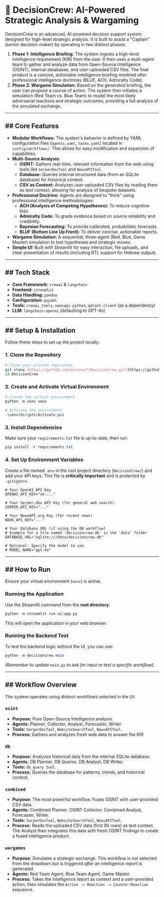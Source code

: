 # 🧠 DecisionCrew: AI-Powered Strategic Analysis & Wargaming

DecisionCrew is an advanced, AI-powered decision support system designed for high-level strategic analysis. It is built to assist a "Captain" (senior decision-maker) by operating in two distinct phases:

1.  **Phase 1: Intelligence Briefing:** The system ingests a high-level intelligence requirement (KIR) from the user. It then uses a multi-agent team to gather and analyze data from Open-Source Intelligence (OSINT), internal databases, and user-uploaded CSV files. The final product is a concise, actionable intelligence briefing modeled after professional intelligence doctrines (BLUF, ACH, Admiralty Code).
2.  **Phase 2: Wargame Simulation:** Based on the generated briefing, the user can propose a course of action. The system then initiates a simulation (Red Team vs. Blue Team) to model the most likely adversarial reactions and strategic outcomes, providing a full analysis of the simulated exchange.

---

## ## Core Features

* **Modular Workflows:** The system's behavior is defined by YAML configuration files (`agents.yaml`, `tasks.yaml`) located in `config/workflows/`. This allows for easy modification and expansion of capabilities.
* **Multi-Source Analysis:**
    * **OSINT:** Gathers real-time, relevant information from the web using tools like `SerperDevTool` and `NewsAPITool`.
    * **Database:** Queries internal structured data (from an SQLite database) for historical context.
    * **CSV as Context:** Analyzes user-uploaded CSV files by reading them as text context, allowing for analysis of bespoke datasets.
* **Professional Doctrine:** Agents are designed to "think" using professional intelligence methodologies:
    * **ACH (Analysis of Competing Hypotheses):** To reduce cognitive bias.
    * **Admiralty Code:** To grade evidence based on source reliability and credibility.
    * **Bayesian Forecasting:** To provide calibrated, probabilistic forecasts.
    * **BLUF (Bottom Line Up Front):** To deliver concise, actionable reports.
* **Wargame Simulation:** A sequential, three-agent (Red, Blue, Game Master) simulation to test hypotheses and strategic moves.
* **Simple UI:** Built with Streamlit for easy interaction, file uploads, and clear presentation of results (including RTL support for Hebrew output).

---

## ## Tech Stack

* **Core Framework:** `crewai` & `langchain`
* **Frontend:** `streamlit`
* **Data Handling:** `pandas`
* **Configuration:** `pyyaml`
* **Tools:** `crewai_tools`, `newsapi-python`, `qdrant-client` (as a dependency)
* **LLM:** `langchain-openai` (defaulting to GPT-4o)

---

## ## Setup & Installation

Follow these steps to set up the project locally.

### 1. Clone the Repository
```bash
# Clone your private repository
git clone [https://github.com/avivreu7/DecisionCrew.git](https://github.com/avivreu7/DecisionCrew.git)
cd DecisionCrew
```

### 2. Create and Activate Virtual Environment
```powershell
# Create the virtual environment
python -m venv venv

# Activate the environment
.\venv\Scripts\Activate.ps1
```

### 3. Install Dependencies
Make sure your `requirements.txt` file is up-to-date, then run:
```powershell
pip install -r requirements.txt
```

### 4. Set Up Environment Variables
Create a file named `.env` in the root project directory (`DecisionCrew/`) and add your API keys. This file is **critically important** and is protected by `.gitignore`.

```env
# Your OpenAI API Key
OPENAI_API_KEY="sk-..."

# Your Serper.dev API Key (for general web search)
SERPER_API_KEY="..."

# Your NewsAPI.org Key (for recent news)
NEWS_API_KEY="..."

# Your Database URL (if using the DB workflow)
# Example for a file named 'decisioncrew.db' in the 'data' folder
DATABASE_URL="sqlite:///data/decisioncrew.db"

# Optional: Specify the model to use
# MODEL_NAME="gpt-4o"
```

---

## ## How to Run

Ensure your virtual environment (`venv`) is active.

### Running the Application
Use the Streamlit command from the **root directory**:

```powershell
python -m streamlit run ui/app.py
```
This will open the application in your web browser.

### Running the Backend Test
To test the backend logic without the UI, you can use:
```powershell
python -m decisioncrew.main
```
*(Remember to update `main.py` to ask for input or test a specific workflow).*

---

## ## Workflow Overview

The system operates using distinct workflows selected in the UI:

### `osint`
* **Purpose:** Pure Open-Source Intelligence analysis.
* **Agents:** Planner, Collector, Analyst, Forecaster, Writer.
* **Tools:** `SerperDevTool`, `WebsiteSearchTool`, `NewsAPITool`.
* **Process:** Gathers and analyzes fresh web data to answer the KIR.

### `db`
* **Purpose:** Analyzes historical data from the internal SQLite database.
* **Agents:** DB Planner, DB Querier, DB Analyst, DB Writer.
* **Tools:** `db_query_tool`.
* **Process:** Queries the database for patterns, trends, and historical context.

### `combined`
* **Purpose:** The most powerful workflow. Fuses OSINT with user-provided CSV data.
* **Agents:** Combined Planner, OSINT Collector, Combined Analyst, Forecaster, Writer.
* **Tools:** `SerperDevTool`, `WebsiteSearchTool`, `NewsAPITool`.
* **Process:** Reads the uploaded CSV data (first 90 rows) as text context. The Analyst then integrates this data with fresh OSINT findings to create a fused intelligence product.

### `wargames`
* **Purpose:** Simulates a strategic exchange. This workflow is not selected from the dropdown but is triggered *after* an intelligence report is generated.
* **Agents:** Red Team Agent, Blue Team Agent, Game Master.
* **Process:** Takes the intelligence report as context and a user-provided action, then simulates the `Action -> Reaction -> Counter-Reaction` sequence.

